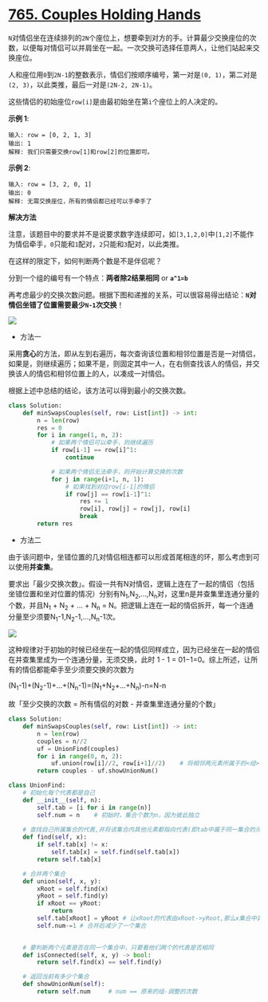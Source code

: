 # [765. Couples Holding Hands](https://leetcode.com/problems/couples-holding-hands/)

`N`对情侣坐在连续排列的`2N`个座位上，想要牵到对方的手。计算最少交换座位的次数，以便每对情侣可以并肩坐在一起。一次交换可选择任意两人，让他们站起来交换座位。

人和座位用`0`到`2N-1`的整数表示，情侣们按顺序编号，第一对是`(0, 1)`，第二对是`(2, 3)`，以此类推，最后一对是`(2N-2, 2N-1)`。

这些情侣的初始座位`row[i]`是由最初始坐在第`i`个座位上的人决定的。

**示例 1**:
```
输入: row = [0, 2, 1, 3]
输出: 1
解释: 我们只需要交换row[1]和row[2]的位置即可。
```
**示例 2**:
```
输入: row = [3, 2, 0, 1]
输出: 0
解释: 无需交换座位，所有的情侣都已经可以手牵手了
```

**解决方法**

注意，该题目中的要求并不是说要求数字连续即可，如`[3,1,2,0]`中`[1,2]`不能作为情侣牵手，`0`只能和`1`配对，`2`只能和`3`配对，以此类推。

在这样的限定下，如何判断两个数是不是伴侣呢？

分到一个组的编号有一个特点：**两者除2结果相同** or **`a^1=b`**

再考虑最少的交换次数问题。根据下图和递推的关系，可以很容易得出结论：**`N`对情侣坐错了位置需要最少`N-1`次交换**！

<img src="https://pic.leetcode-cn.com/1613227715-YEkSrV-image.png">



* 方法一

采用**贪心**的方法，即从左到右遍历，每次查询该位置和相邻位置是否是一对情侣，如果是，则继续遍历；如果不是，则固定其中一人，在右侧查找该人的情侣，并交换该人的情侣和相邻位置上的人，以凑成一对情侣。

根据上述中总结的结论，该方法可以得到最小的交换次数。

```py
class Solution:
    def minSwapsCouples(self, row: List[int]) -> int:
        n = len(row)
        res = 0
        for i in range(1, n, 2):
            # 如果两个情侣可以牵手，则继续遍历
            if row[i-1] == row[i]^1:
                continue

            # 如果两个情侣无法牵手，则开始计算交换的次数
            for j in range(i+1, n, 1):
                # 如果找到对应row[i-1]的情侣
                if row[j] == row[i-1]^1:
                    res += 1
                    row[i], row[j] = row[j], row[i]
                    break
        return res
```

* 方法二

由于该问题中，坐错位置的几对情侣相连都可以形成首尾相连的环，那么考虑到可以使用**并查集**。

要求出「最少交换次数」。假设一共有N对情侣，逻辑上连在了一起的情侣（包括坐错位置和坐对位置的情况）分别有N<sub>1</sub>,N<sub>2</sub>,...,N<sub>n</sub>对，这里n是并查集里连通分量的个数，并且N<sub>1</sub> + N<sub>2</sub> + ... + N<sub>n</sub> = N。把逻辑上连在一起的情侣拆开，每一个连通分量至少须要N<sub>1</sub>-1,N<sub>2</sub>-1,...,N<sub>n</sub>-1次。

<img src="https://pic.leetcode-cn.com/1613227521-VQEQVC-image.png">

这种规律对于初始的时候已经坐在一起的情侣同样成立，因为已经坐在一起的情侣在并查集里成为一个连通分量，无须交换，此时 1 - 1 = 01−1=0。综上所述，让所有的情侣都能牵手至少须要交换的次数为

(N<sub>1</sub>-1)+(N<sub>2</sub>-1)+...+(N<sub>n</sub>-1)=(N<sub>1</sub>+N<sub>2</sub>+...+N<sub>n</sub>)-n=N-n

故「至少交换的次数 = 所有情侣的对数 - 并查集里连通分量的个数」

```py
class Solution:
    def minSwapsCouples(self, row: List[int]) -> int:
        n = len(row)
        couples = n//2
        uf = UnionFind(couples)
        for i in range(0, n, 2):
            uf.union(row[i]//2, row[i+1]//2)    # 将相邻两元素所属于的<组>进行合并
        return couples - uf.showUnionNum()

class UnionFind:
    # 初始化每个代表都是自己
    def __init__(self, n):
        self.tab = [i for i in range(n)]    
        self.num = n    # 初始时，集合个数为n，因为彼此独立
    
    # 查找自己所属集合的代表,并将该集合内其他元素都指向代表(即tab中属于同一集合的元素value都为代表)
    def find(self, x):
        if self.tab[x] != x:
            self.tab[x] = self.find(self.tab[x])
        return self.tab[x]

    # 合并两个集合
    def union(self, x, y):
        xRoot = self.find(x)
        yRoot = self.find(y)
        if xRoot == yRoot:
            return 
        self.tab[xRoot] = yRoot # 让xRoot的代表由xRoot->yRoot,那么x集合中其他元素的代表也由xRoot->yRoot
        self.num-=1 # 合并后减少了一个集合

    
    # 要判断两个元素是否在同一个集合中，只要看他们两个的代表是否相同
    def isConnected(self, x, y) -> bool:
        return self.find(x) == self.find(y)

    # 返回当前有多少个集合
    def showUnionNum(self):
        return self.num     # num == 原来的组-调整的次数
```